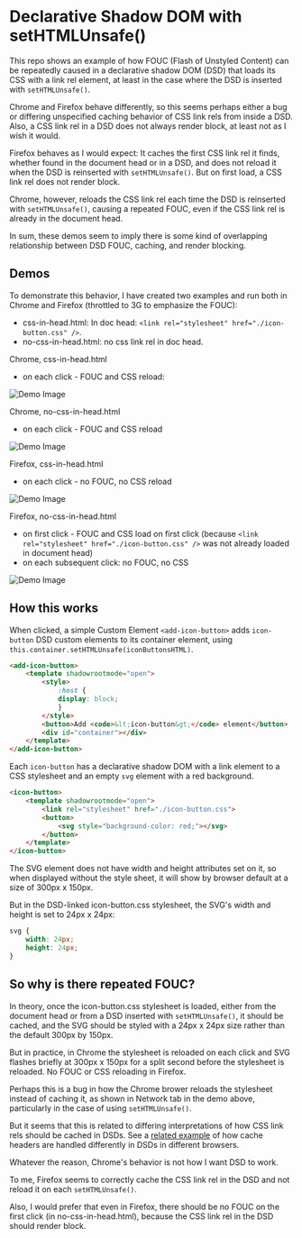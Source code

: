 # Declarative Shadow DOM with setHTMLUnsafe()

This repo shows an example of how FOUC (Flash of Unstyled Content) can be repeatedly caused in a declarative shadow DOM (DSD) that loads its CSS with a link rel element, at least in the case where the DSD is inserted with `setHTMLUnsafe()`.

Chrome and Firefox behave differently, so this seems perhaps either a bug or differing unspecified caching behavior of CSS link rels from inside a DSD. Also, a CSS link rel in a DSD does not always render block, at least not as I wish it would.

Firefox behaves as I would expect: It caches the first CSS link rel it finds, whether found in the document head or in a DSD, and does not reload it when the DSD is reinserted with `setHTMLUnsafe()`. But on first load, a CSS link rel does not render block.

Chrome, however, reloads the CSS link rel each time the DSD is reinserted with `setHTMLUnsafe()`, causing a repeated FOUC, even if the CSS link rel is already in the document head.

In sum, these demos seem to imply there is some kind of overlapping relationship between DSD FOUC, caching, and render blocking.

## Demos

To demonstrate this behavior, I have created two examples and run both in Chrome and Firefox (throttled to 3G to emphasize the FOUC):

- css-in-head.html: In doc head: `<link rel="stylesheet" href="./icon-button.css" />`.  
- no-css-in-head.html: no css link rel in doc head.

Chrome, css-in-head.html 

- on each click - FOUC and CSS reload:

![Demo Image](./images/chrome-css-in-head.gif)

Chrome, no-css-in-head.html 

- on each click - FOUC and CSS reload

![Demo Image](./images/chrome-no-css-in-head.gif)

Firefox, css-in-head.html

- on each click - no FOUC, no CSS reload

![Demo Image](./images/firefox-css-in-head.gif)

Firefox, no-css-in-head.html

- on first click - FOUC and CSS load on first click (because `<link rel="stylesheet" href="./icon-button.css" />` was not already loaded in document head)
- on each subsequent click: no FOUC, no CSS

![Demo Image](./images/firefox-no-css-in-head.gif)

## How this works

When clicked, a simple Custom Element `<add-icon-button>` adds `icon-button` DSD custom elements to its container element, using `this.container.setHTMLUnsafe(iconButtonsHTML)`. 

```html
<add-icon-button>
    <template shadowrootmode="open">
        <style>
            :host {
            display: block;
            }
        </style>
        <button>Add <code>&lt;icon-button&gt;</code> element</button>
        <div id="container"></div>
    </template>
</add-icon-button>
```

Each `icon-button` has a declarative shadow DOM with a link element to a CSS stylesheet and an empty `svg` element with a red background.

```html
<icon-button>
    <template shadowrootmode="open">
        <link rel="stylesheet" href="./icon-button.css">
        <button>
            <svg style="background-color: red;"></svg>
        </button>
    </template>
</icon-button>
```

The SVG element does not have width and height attributes set on it, so when displayed without the style sheet, it will show by browser default at a size of 300px x 150px.

But in the DSD-linked icon-button.css stylesheet, the SVG's width and height is set to 24px x 24px:

```css
svg {
    width: 24px;
    height: 24px;
}
```

## So why is there repeated FOUC?

In theory, once the icon-button.css stylesheet is loaded, either from the document head or from a DSD inserted with `setHTMLUnsafe()`, it should be cached, and the SVG should be styled with a 24px x 24px size rather than the default 300px by 150px. 

But in practice, in Chrome the stylesheet is reloaded on each click and SVG flashes briefly at 300px x 150px for a split second before the stylesheet is reloaded.  No FOUC or CSS reloading in Firefox.

Perhaps this is a bug in how the Chrome brower reloads the stylesheet instead of caching it, as shown in Network tab in the demo above, particularly in the case of using `setHTMLUnsafe()`.

But it seems that this is related to differing interpretations of how CSS link rels should be cached in DSDs.  See a [related example](https://github.com/htmlcomponents/dsd-links) of how cache headers are handled differently in DSDs in different browsers.

Whatever the reason, Chrome's behavior is not how I want DSD to work. 

To me, Firefox seems to correctly cache the CSS link rel in the DSD and not reload it on each `setHTMLUnsafe()`.

Also, I would prefer that even in Firefox, there should be no FOUC on the first click (in no-css-in-head.html), because the CSS link rel in the DSD should render block.